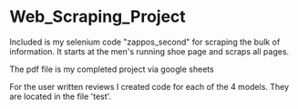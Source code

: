 # Web_Scraping_Project

Included is my selenium code "zappos_second" for scraping the bulk of information.
It starts at the men's running shoe page and scraps all pages.

The pdf file is my completed project via google sheets

For the user written reviews I created code for each of the 4 models. They are located in the file 'test'.

